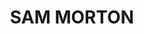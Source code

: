 ---
title: "SAM MORTON"
summary: "None"
slug: "sam-morton"
image: "sam-morton.jpg"
apple_music_artist_url: "https://music.apple.com/gb/artist/sam-morton/1710027811"
wikipedia_url: "none"
---